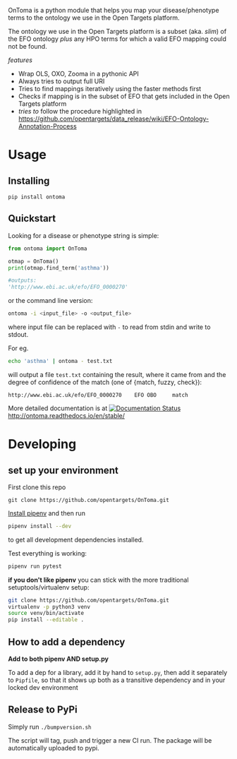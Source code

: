 OnToma is a python module that helps you map your disease/phenotype terms to the
ontology we use in the Open Targets platform.

The ontology we use in the Open Targets platform is a subset (aka. _slim_) of
the EFO ontology _plus_ any HPO terms for which a valid EFO mapping could
not be found.


*features*

- Wrap OLS, OXO, Zooma in a pythonic API
- Always tries to output full URI
- Tries to find mappings iteratively using the faster methods first
- Checks if mapping is in the subset of EFO that gets included in the
Open Targets platform
- *tries to* follow the procedure highlighted in https://github.com/opentargets/data_release/wiki/EFO-Ontology-Annotation-Process

# Usage

## Installing

`pip install ontoma`

## Quickstart

Looking for a disease or phenotype string is simple:

```python
from ontoma import OnToma

otmap = OnToma()
print(otmap.find_term('asthma'))

#outputs:
'http://www.ebi.ac.uk/efo/EFO_0000270'
```

or the command line version:

```sh
ontoma -i <input_file> -o <output_file>
```
where input file can be replaced with `-` to read from stdin and write to stdout.

For eg.
```sh
echo 'asthma' | ontoma - test.txt
```

will output a file `test.txt` containing the result, where it came from and the
degree of confidence of the match (one of {match, fuzzy, check}):

```
http://www.ebi.ac.uk/efo/EFO_0000270    EFO OBO     match
```


More detailed documentation is at [![Documentation Status](https://readthedocs.org/projects/ontoma/badge/?version=latest)](http://ontoma.readthedocs.io/en/latest/?badge=latest)
http://ontoma.readthedocs.io/en/stable/

# Developing

## set up your environment
First clone this repo

```
git clone https://github.com/opentargets/OnToma.git
```

[Install pipenv](https://pipenv.readthedocs.io/en/latest/install/#homebrew-installation-of-pipenv) and then run
```sh
pipenv install --dev
```
to get all development dependencies installed.

Test everything is working:
```sh
pipenv run pytest
```

**if you don't like pipenv** you can stick with the more traditional
setuptools/virtualenv setup:

```sh
git clone https://github.com/opentargets/OnToma.git
virtualenv -p python3 venv
source venv/bin/activate
pip install --editable .
```

## How to add a dependency

**Add to both pipenv AND setup.py**

To add a dep for a library, add it by hand to `setup.py`, then add it separately
to `Pipfile`, so that it shows up both as a transitive dependency and in your
locked dev environment

## Release to PyPi

Simply run `./bumpversion.sh`

The script will tag, push and trigger a new CI run.
The package will be automatically uploaded to pypi.
